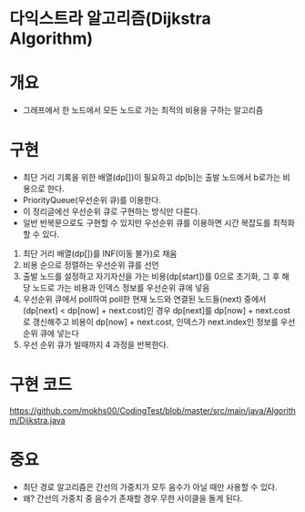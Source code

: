 # 다익스트라 알고리즘(Dijkstra Algorithm)

# 개요

- 그래프에서 한 노드에서 모든 노드로 가는 최적의 비용을 구하는 알고리즘


# 구현

- 최단 거리 기록을 위한 배열(dp[])이 필요하고 dp[b]는 출발 노드에서 b로가는 비용으로 한다.
- PriorityQueue(우선순위 큐)를 이용한다.
- 이 정리글에선 우선순위 큐로 구현하는 방식만 다룬다.
- 일반 반복문으로도 구현할 수 있지만 우선순위 큐를 이용하면 시간 복잡도를 최적화할 수 있다.

1. 최단 거리 배열(dp[])를 INF(이동 불가)로 채움
2. 비용 순으로 정렬하는 우선순위 큐를 선언
3. 출발 노드를 설정하고 자기자신을 가는 비용(dp[start])를 0으로 초기화, 그 후 해당 노드로 가는 비용과 인덱스 정보를 우선순위 큐에 넣음
4. 우선순위 큐에서 poll하여 poll한 현재 노드와 연결된 노드들(next) 중에서 (dp[next] < dp[now] + next.cost)인 경우 dp[next]를 dp[now] + next.cost로 갱신해주고 비용이 dp[now] + next.cost, 인덱스가 next.index인 정보를 우선 순위 큐에 넣는다
5. 우선 순위 큐가 빌때까지 4 과정을 반복한다.

# 구현 코드


https://github.com/mokhs00/CodingTest/blob/master/src/main/java/Algorithm/Dijkstra.java



# 중요
- 최단 경로 알고리즘은 간선의 가중치가 모두 음수가 아닐 때만 사용할 수 있다.
- 왜? 간선의 가중치 중 음수가 존재할 경우 무한 사이클을 돌게 된다.